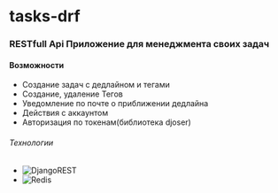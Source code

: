 # tasks-drf

###  RESTfull Api Приложение для менеджмента своих задач

#### Возможности
* Создание задач с дедлайном и тегами
* Создание, удаление Тегов
* Уведомление по почте о приближении дедлайна
* Действия с аккаунтом
* Авторизация по токенам(библиотека djoser)


###### Технологии
* ![DjangoREST](https://img.shields.io/badge/DJANGO-REST-ff1709?style=for-the-badge&logo=django&logoColor=white&color=ff1709&labelColor=gray)  
* ![Redis](https://img.shields.io/badge/redis-%23DD0031.svg?style=for-the-badge&logo=redis&logoColor=white)
